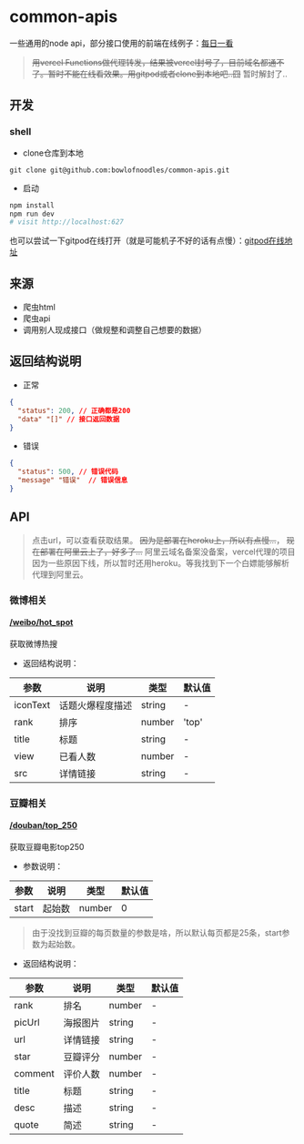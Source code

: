 # common-apis

一些通用的node api，部分接口使用的前端在线例子：[每日一看](https://daily.bowlofnoodles.top)

> ~~用vercel Functions做代理转发，结果被vercel封号了，目前域名都通不了。暂时不能在线看效果。用gitpod或者clone到本地吧..囧~~
暂时解封了..

## 开发

### shell

+ clone仓库到本地

```
git clone git@github.com:bowlofnoodles/common-apis.git
```

+ 启动

``` bash
npm install
npm run dev
# visit http://localhost:627
```

也可以尝试一下gitpod在线打开（就是可能机子不好的话有点慢）：[gitpod在线地址](https://gitpod.io/#https://github.com/bowlofnoodles/common-apis)



## 来源
+ 爬虫html
+ 爬虫api
+ 调用别人现成接口（做规整和调整自己想要的数据）

## 返回结构说明

+ 正常

``` json
{
  "status": 200, // 正确都是200
  "data" "[]" // 接口返回数据
}
```

+ 错误

``` json
{
  "status": 500, // 错误代码
  "message" "错误"  // 错误信息
}
```

## API

> 点击url，可以查看获取结果。
~~因为是部署在heroku上，所以有点慢...~~，
~~现在部署在阿里云上了，好多了...~~
阿里云域名备案没备案，vercel代理的项目因为一些原因下线，所以暂时还用heroku。等我找到下一个白嫖能够解析代理到阿里云。
### 微博相关

#### [/weibo/hot_spot](https://bowlofnoodles-common-apis.herokuapp.com/weibo/hot_spot)

获取微博热搜

+ 返回结构说明：

| 参数 | 说明 | 类型 | 默认值 |
| -- | -- | -- | -- |
| iconText | 话题火爆程度描述 | string | - |
| rank | 排序 | number | 'top' | - |
| title | 标题 | string | - |
| view | 已看人数 | number | - |
| src | 详情链接 | string | - |

### 豆瓣相关
#### [/douban/top_250](https://bowlofnoodles-common-apis.herokuapp.com/douban/top_250?start=0)

获取豆瓣电影top250

+ 参数说明：

| 参数 | 说明 | 类型 | 默认值 |
| -- | -- | -- | -- |
| start | 起始数 | number | 0 |

> 由于没找到豆瓣的每页数量的参数是啥，所以默认每页都是25条，start参数为起始数。

+ 返回结构说明：

| 参数 | 说明 | 类型 | 默认值 |
| -- | -- | -- | -- |
| rank | 排名 | number | - |
| picUrl | 海报图片 | string | - |
| url | 详情链接 | string | - |
| star | 豆瓣评分 | number | - |
| comment | 评价人数 | number | - |
| title | 标题 | string | - |
| desc | 描述 | string | - |
| quote | 简述 | string | - |